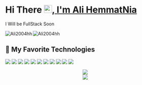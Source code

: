 # Hi There <img src="https://media.giphy.com/media/hvRJCLFzcasrR4ia7z/giphy.gif" width="25px">,<a href="https://github.com/ali2004h-linux"> I'm Ali HemmatNia </a>


I Will be FullStack Soon

<a href="https://t.me/ali2004hh">
  <img align="left" alt="Ali2004hh" src="https://img.shields.io/badge/telegram-informational?style=flat&logo=telegram&logoColor=white&color=informational" />
</a>
<a href="http://alihemmatnia.gigfa.com">
  <img align="left" alt="Ali2004hh" src="https://img.shields.io/badge/WebSite-ali2004h-green" />
</a>


<br>

## 🔧 My Favorite Technologies
![](https://img.shields.io/badge/_Os-_Windows-blue?style=plastic&logo=Windows)
![](https://img.shields.io/badge/_Ide-_Visual%20Studio-blue?style=plastic&logo=Visual-Studio)
![](https://img.shields.io/badge/_Editor-_Visual%20Studio_Code-blue?style=plastic&logo=Visual-Studio-Code)
![](https://img.shields.io/badge/_Lang-_Csharp-blue?style=plastic&logo=C%20Sharp)
![](https://img.shields.io/badge/_Code-_Asp.Net_Core-blue?style=plastic&logo=C%20Sharp)
![](https://img.shields.io/badge/_Code-_Java%20Script-blue?style=plastic&logo=Javascript)
![](https://img.shields.io/badge/_Code-_ReactJs-blue?style=plastic&logo=React)
![](https://img.shields.io/badge/_Code-_Python-green?style=plastic&logo=Python)
![](https://img.shields.io/badge/_DB-_Sql%20Server-blue?style=plastic&logo=Microsoft%20sql%20server)
![](https://img.shields.io/badge/_Tools-_Docker-blue?style=plastic&logo=Docker)
![](https://img.shields.io/badge/_Tools-_Git-blue?style=plastic&logo=git)


<div align="center" >
    <img src="https://github-readme-stats.vercel.app/api/top-langs/?username=ali2004h-linux&bg_color=20,5f2c82,49a09d&title_color=fff&text_color=fff&count_private=true">
    <br>
    <img src="https://github-readme-stats.vercel.app/api?username=ali2004h-linux&show_icons=true&bg_color=25,1A2980,26D0CE&title_color=fff&text_color=fff&count_private=true">
</div>
